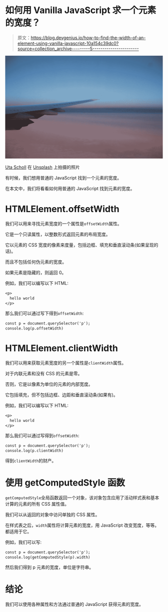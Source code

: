 # 如何用 Vanilla JavaScript 求一个元素的宽度？

> 原文：<https://blog.devgenius.io/how-to-find-the-width-of-an-element-using-vanilla-javascript-10a154c39dc0?source=collection_archive---------5----------------------->

![](img/861e3920a389b2b8623afaecba09e6d8.png)

[Uta Scholl](https://unsplash.com/@uta_scholl?utm_source=medium&utm_medium=referral) 在 [Unsplash](https://unsplash.com?utm_source=medium&utm_medium=referral) 上拍摄的照片

有时候，我们想用普通的 JavaScript 找到一个元素的宽度。

在本文中，我们将看看如何用普通的 JavaScript 找到元素的宽度。

# HTMLElement.offsetWidth

我们可以用来寻找元素宽度的一个属性是`offsetWidth`属性。

它是一个只读属性，以整数形式返回元素的布局宽度。

它以元素的 CSS 宽度的像素来度量，包括边框、填充和垂直滚动条(如果呈现的话)。

而且不包括任何伪元素的宽度。

如果元素是隐藏的，则返回 0。

例如，我们可以编写以下 HTML:

```
<p>
  hello world
</p>
```

那么我们可以通过写下得到`offsetWidth`:

```
const p = document.querySelector('p');
console.log(p.offsetWidth)
```

# HTMLElement.clientWidth

我们可以用来获取元素宽度的另一个属性是`clientWidth`属性。

对于内联元素和没有 CSS 的元素是零。

否则，它是以像素为单位的元素的内部宽度。

它包括填充，但不包括边框、边距和垂直滚动条(如果有)。

例如，我们可以编写以下 HTML:

```
<p>
  hello world
</p>
```

那么我们可以通过写得到`offsetWidth`:

```
const p = document.querySelector('p');
console.log(p.clientWidth)
```

得到`clientWidth`的财产。

# 使用 getComputedStyle 函数

`getComputedStyle`全局函数返回一个对象，该对象包含应用了活动样式表和基本计算的元素的所有 CSS 属性值。

我们可以从返回的对象中访问单独的 CSS 属性。

在样式表之后，`width`属性将计算元素的宽度，用 JavaScript 改变宽度，等等。都适用于它。

例如，我们可以写:

```
const p = document.querySelector('p');
console.log(getComputedStyle(p).width)
```

然后我们得到 p 元素的宽度，单位是字符串。

# 结论

我们可以使用各种属性和方法通过普通的 JavaScript 获得元素的宽度。